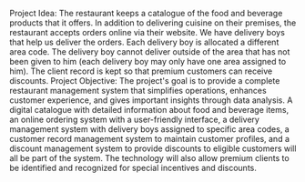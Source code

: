Project Idea:
The restaurant keeps a catalogue of the food and beverage products that it offers. In addition to delivering cuisine on their premises, the restaurant accepts orders online via their website. We have delivery boys that help us deliver the orders. Each delivery boy is allocated a different area code. The delivery boy cannot deliver outside of the area that has not been given to him (each delivery boy may only have one area assigned to him). The client record is kept so that premium customers can receive discounts.
Project Objective:
The project's goal is to provide a complete restaurant management system that simplifies operations, enhances customer experience, and gives important insights through data analysis. A digital catalogue with detailed information about food and beverage items, an online ordering system with a user-friendly interface, a delivery management system with delivery boys assigned to specific area codes, a customer record management system to maintain customer profiles, and a discount management system to provide discounts to eligible customers will all be part of the system. The technology will also allow premium clients to be identified and recognized for special incentives and discounts. 
